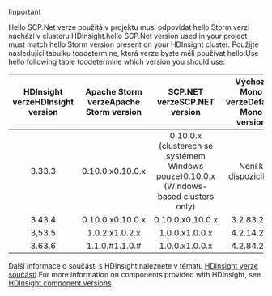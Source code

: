 > [!IMPORTANT]
> <span data-ttu-id="ed2be-101">Hello SCP.Net verze použitá v projektu musí odpovídat hello Storm verzi nachází v clusteru HDInsight.</span><span class="sxs-lookup"><span data-stu-id="ed2be-101">hello SCP.Net version used in your project must match hello Storm version present on your HDInsight cluster.</span></span> <span data-ttu-id="ed2be-102">Použijte následující tabulku toodetermine, která verze byste měli používat hello:</span><span class="sxs-lookup"><span data-stu-id="ed2be-102">Use hello following table toodetermine which version you should use:</span></span>
> 
> | <span data-ttu-id="ed2be-103">HDInsight verze</span><span class="sxs-lookup"><span data-stu-id="ed2be-103">HDInsight version</span></span> | <span data-ttu-id="ed2be-104">Apache Storm verze</span><span class="sxs-lookup"><span data-stu-id="ed2be-104">Apache Storm version</span></span> | <span data-ttu-id="ed2be-105">SCP.NET verze</span><span class="sxs-lookup"><span data-stu-id="ed2be-105">SCP.NET version</span></span> | <span data-ttu-id="ed2be-106">Výchozí Mono verze</span><span class="sxs-lookup"><span data-stu-id="ed2be-106">Default Mono version</span></span> |
> |:---:|:---:|:---:|:---:|
> | <span data-ttu-id="ed2be-107">3.3</span><span class="sxs-lookup"><span data-stu-id="ed2be-107">3.3</span></span> |<span data-ttu-id="ed2be-108">0.10.0.x</span><span class="sxs-lookup"><span data-stu-id="ed2be-108">0.10.0.x</span></span> |<span data-ttu-id="ed2be-109">0.10.0.x (clusterech se systémem Windows pouze)</span><span class="sxs-lookup"><span data-stu-id="ed2be-109">0.10.0.x (Windows-based clusters only)</span></span> | <span data-ttu-id="ed2be-110">Není k dispozici</span><span class="sxs-lookup"><span data-stu-id="ed2be-110">NA</span></span> |
> | <span data-ttu-id="ed2be-111">3.4</span><span class="sxs-lookup"><span data-stu-id="ed2be-111">3.4</span></span> |<span data-ttu-id="ed2be-112">0.10.0.x</span><span class="sxs-lookup"><span data-stu-id="ed2be-112">0.10.0.x</span></span> |<span data-ttu-id="ed2be-113">0.10.0.x</span><span class="sxs-lookup"><span data-stu-id="ed2be-113">0.10.0.x</span></span> | <span data-ttu-id="ed2be-114">3.2.8</span><span class="sxs-lookup"><span data-stu-id="ed2be-114">3.2.8</span></span> |
> | <span data-ttu-id="ed2be-115">3,5</span><span class="sxs-lookup"><span data-stu-id="ed2be-115">3.5</span></span> |<span data-ttu-id="ed2be-116">1.0.2.x</span><span class="sxs-lookup"><span data-stu-id="ed2be-116">1.0.2.x</span></span> |<span data-ttu-id="ed2be-117">1.0.0.x</span><span class="sxs-lookup"><span data-stu-id="ed2be-117">1.0.0.x</span></span> | <span data-ttu-id="ed2be-118">4.2.1</span><span class="sxs-lookup"><span data-stu-id="ed2be-118">4.2.1</span></span> |
> | <span data-ttu-id="ed2be-119">3.6</span><span class="sxs-lookup"><span data-stu-id="ed2be-119">3.6</span></span> |<span data-ttu-id="ed2be-120">1.1.0.#</span><span class="sxs-lookup"><span data-stu-id="ed2be-120">1.1.0.#</span></span> | <span data-ttu-id="ed2be-121">1.0.0.x</span><span class="sxs-lookup"><span data-stu-id="ed2be-121">1.0.0.x</span></span> | <span data-ttu-id="ed2be-122">4.2.8</span><span class="sxs-lookup"><span data-stu-id="ed2be-122">4.2.8</span></span> |
> 
> <span data-ttu-id="ed2be-123">Další informace o součásti s HDInsight naleznete v tématu [HDInsight verze součástí](../articles/hdinsight/hdinsight-component-versioning.md).</span><span class="sxs-lookup"><span data-stu-id="ed2be-123">For more information on components provided with HDInsight, see [HDInsight component versions](../articles/hdinsight/hdinsight-component-versioning.md).</span></span>


